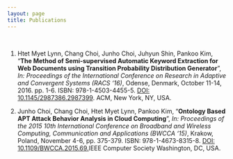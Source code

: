 ```yaml
---
layout: page
title: Publications
---
```


 

1.  Htet Myet Lynn, Chang Choi, Junho Choi, Juhyun Shin, Pankoo Kim, “**The
    Method of Semi-supervised Automatic Keyword Extraction for Web Documents
    using Transition Probability Distribution Generator**”, *In: Proceedings of
    the International Conference on Research in Adaptive and Convergent Systems
    (RACS ‘16)*, Odense, Denmark, October 11-14, 2016. pp. 1-6. ISBN:
    978-1-4503-4455-5. [DOI:
    10.1145/2987386.2987399](https://doi.org/10.1145/2987386.2987399). ACM, New
    York, NY, USA.

2.  Junho Choi, Chang Choi, Htet Myet Lynn, Pankoo Kim, “**Ontology Based APT
    Attack Behavior Analysis in Cloud Computing**”, *In: Proceedings of the 2015
    10th International Conference on Broadband and Wireless Computing,
    Communication and Applications (BWCCA ‘15)*, Krakow, Poland, November 4-6,
    pp. 375-379. ISBN: 978-1-4673-8315-8. [DOI:
    10.1109/BWCCA.2015.69](https://doi.org/10.1109/BWCCA.2015.6)[.](https://doi.org/10.1109/BWCCA.2015.6)IEEE
    Computer Society Washington, DC, USA.
